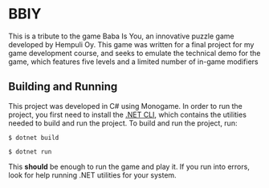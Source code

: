 # BBIY

This is a tribute to the game Baba Is You, an innovative puzzle game developed by Hempuli Oy.
This game was written for a final project for my game development course, and seeks to emulate
the technical demo for the game, which features five levels and a limited number of in-game modifiers

## Building and Running

This project was developed in C# using Monogame. In order to run the project, you first need to install
the [.NET CLI](https://learn.microsoft.com/en-us/dotnet/core/tools/), which contains the utilities needed
to build and run the project. To build and run the project, run:

```
$ dotnet build

$ dotnet run
```

This **should** be enough to run the game and play it. If you run into errors, look for help running .NET
utilities for your system.
